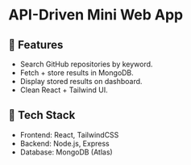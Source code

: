 # API-Driven Mini Web App

## 📌 Features
- Search GitHub repositories by keyword.
- Fetch + store results in MongoDB.
- Display stored results on dashboard.
- Clean React + Tailwind UI.

## 🚀 Tech Stack
- Frontend: React, TailwindCSS
- Backend: Node.js, Express
- Database: MongoDB (Atlas)